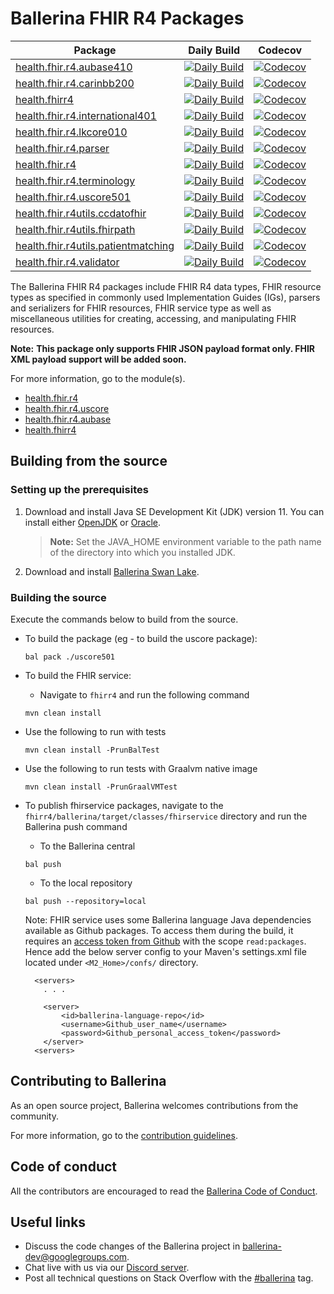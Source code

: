 Ballerina FHIR R4 Packages
==========================

|Package|Daily Build |Codecov|
|-------|------------|-------|
|[health.fhir.r4.aubase410](https://github.com/ballerina-platform/module-ballerinax-health.fhir.r4/tree/main/aubase410)|[![Daily Build](https://img.shields.io/github/actions/workflow/status/ballerina-platform/module-ballerinax-health.fhir.r4/daily-build-aubase410.yml?label=)](https://github.com/ballerina-platform/module-ballerinax-health.fhir.r4/actions/workflows/daily-build-aubase410.yml)|[![Codecov](https://codecov.io/gh/ballerina-platform/module-ballerinax-health.fhir.r4/branch/main/graph/badge.svg?flag=aubase410)](https://app.codecov.io/github/ballerina-platform/module-ballerinax-health.fhir.r4/tree/main/aubase410)|
|[health.fhir.r4.carinbb200](https://github.com/ballerina-platform/module-ballerinax-health.fhir.r4/tree/main/carinbb200)|[![Daily Build](https://img.shields.io/github/actions/workflow/status/ballerina-platform/module-ballerinax-health.fhir.r4/daily-build-carinbb200.yml?label=)](https://github.com/ballerina-platform/module-ballerinax-health.fhir.r4/actions/workflows/daily-build-carinbb200.yml)|[![Codecov](https://codecov.io/gh/ballerina-platform/module-ballerinax-health.fhir.r4/branch/main/graph/badge.svg?flag=carinbb200)](https://app.codecov.io/github/ballerina-platform/module-ballerinax-health.fhir.r4/tree/main/carinbb200)|
|[health.fhirr4](https://github.com/ballerina-platform/module-ballerinax-health.fhir.r4/tree/main/fhirr4)|[![Daily Build](https://img.shields.io/github/actions/workflow/status/ballerina-platform/module-ballerinax-health.fhir.r4/daily-build-fhirr4.yml?label=)](https://github.com/ballerina-platform/module-ballerinax-health.fhir.r4/actions/workflows/daily-build-fhirr4.yml)|[![Codecov](https://codecov.io/gh/ballerina-platform/module-ballerinax-health.fhir.r4/branch/main/graph/badge.svg?flag=fhirr4)](https://app.codecov.io/github/ballerina-platform/module-ballerinax-health.fhir.r4/tree/main/fhirr4)|
|[health.fhir.r4.international401](https://github.com/ballerina-platform/module-ballerinax-health.fhir.r4/tree/main/international401) |[![Daily Build](https://img.shields.io/github/actions/workflow/status/ballerina-platform/module-ballerinax-health.fhir.r4/daily-build-international401.yml?label=)](https://github.com/ballerina-platform/module-ballerinax-health.fhir.r4/actions/workflows/daily-build-international401.yml)|[![Codecov](https://codecov.io/gh/ballerina-platform/module-ballerinax-health.fhir.r4/branch/main/graph/badge.svg?flag=international401)](https://app.codecov.io/github/ballerina-platform/module-ballerinax-health.fhir.r4/tree/main/international401)|
|[health.fhir.r4.lkcore010](https://github.com/ballerina-platform/module-ballerinax-health.fhir.r4/tree/main/lkcore010) |[![Daily Build](https://img.shields.io/github/actions/workflow/status/ballerina-platform/module-ballerinax-health.fhir.r4/daily-build-lkcore010.yml?label=)](https://github.com/ballerina-platform/module-ballerinax-health.fhir.r4/actions/workflows/daily-build-lkcore010.yml)|[![Codecov](https://codecov.io/gh/ballerina-platform/module-ballerinax-health.fhir.r4/branch/main/graph/badge.svg?flag=lkcore010)](https://app.codecov.io/github/ballerina-platform/module-ballerinax-health.fhir.r4/tree/main/lkcore010)|
|[health.fhir.r4.parser](https://github.com/ballerina-platform/module-ballerinax-health.fhir.r4/tree/main/parser)|[![Daily Build](https://img.shields.io/github/actions/workflow/status/ballerina-platform/module-ballerinax-health.fhir.r4/daily-build-parser.yml?label=)](https://github.com/ballerina-platform/module-ballerinax-health.fhir.r4/actions/workflows/daily-build-parser.yml)|[![Codecov](https://codecov.io/gh/ballerina-platform/module-ballerinax-health.fhir.r4/branch/main/graph/badge.svg?flag=parser)](https://app.codecov.io/github/ballerina-platform/module-ballerinax-health.fhir.r4/tree/main/parser)|
|[health.fhir.r4](https://github.com/ballerina-platform/module-ballerinax-health.fhir.r4/tree/main/r4)|[![Daily Build](https://img.shields.io/github/actions/workflow/status/ballerina-platform/module-ballerinax-health.fhir.r4/daily-build-r4.yml?label=)](https://github.com/ballerina-platform/module-ballerinax-health.fhir.r4/actions/workflows/daily-build-r4.yml)|[![Codecov](https://codecov.io/gh/ballerina-platform/module-ballerinax-health.fhir.r4/branch/main/graph/badge.svg?flag=r4)](https://app.codecov.io/github/ballerina-platform/module-ballerinax-health.fhir.r4/tree/main/r4)|
|[health.fhir.r4.terminology](https://github.com/ballerina-platform/module-ballerinax-health.fhir.r4/tree/main/terminology)|[![Daily Build](https://img.shields.io/github/actions/workflow/status/ballerina-platform/module-ballerinax-health.fhir.r4/daily-build-terminology.yml?label=)](https://github.com/ballerina-platform/module-ballerinax-health.fhir.r4/actions/workflows/daily-build-terminology.yml)|[![Codecov](https://codecov.io/gh/ballerina-platform/module-ballerinax-health.fhir.r4/branch/main/graph/badge.svg?flag=terminology)](https://app.codecov.io/github/ballerina-platform/module-ballerinax-health.fhir.r4/tree/main/terminology)|
|[health.fhir.r4.uscore501](https://github.com/ballerina-platform/module-ballerinax-health.fhir.r4/tree/main/uscore501)|[![Daily Build](https://img.shields.io/github/actions/workflow/status/ballerina-platform/module-ballerinax-health.fhir.r4/daily-build-uscore501.yml?label=)](https://github.com/ballerina-platform/module-ballerinax-health.fhir.r4/actions/workflows/daily-build-uscore501.yml)|[![Codecov](https://codecov.io/gh/ballerina-platform/module-ballerinax-health.fhir.r4/branch/main/graph/badge.svg?flag=uscore501)](https://app.codecov.io/github/ballerina-platform/module-ballerinax-health.fhir.r4/tree/main/uscore501)|
|[health.fhir.r4utils.ccdatofhir](https://github.com/ballerina-platform/module-ballerinax-health.fhir.r4/tree/main/utils/ccdatofhir)|[![Daily Build](https://img.shields.io/github/actions/workflow/status/ballerina-platform/module-ballerinax-health.fhir.r4/daily-build-ccdatofhir.yml?label=)](https://github.com/ballerina-platform/module-ballerinax-health.fhir.r4/actions/workflows/daily-build-ccdatofhir.yml)|[![Codecov](https://codecov.io/gh/ballerina-platform/module-ballerinax-health.fhir.r4/branch/main/graph/badge.svg?flag=utils/ccdatofhir)](https://app.codecov.io/github/ballerina-platform/module-ballerinax-health.fhir.r4/tree/main/utils/ccdatofhir)
|[health.fhir.r4utils.fhirpath](https://github.com/ballerina-platform/module-ballerinax-health.fhir.r4/tree/main/utils/fhirpath)|[![Daily Build](https://img.shields.io/github/actions/workflow/status/ballerina-platform/module-ballerinax-health.fhir.r4/daily-build-fhirpath.yml?label=)](https://github.com/ballerina-platform/module-ballerinax-health.fhir.r4/actions/workflows/daily-build-fhirpath.yml)|[![Codecov](https://codecov.io/gh/ballerina-platform/module-ballerinax-health.fhir.r4/branch/main/graph/badge.svg?flag=utils/fhirpath)](https://app.codecov.io/github/ballerina-platform/module-ballerinax-health.fhir.r4/tree/main/utils/fhirpath)|
|[health.fhir.r4utils.patientmatching](https://github.com/ballerina-platform/module-ballerinax-health.fhir.r4/tree/main/utils/patientmatching)|[![Daily Build](https://img.shields.io/github/actions/workflow/status/ballerina-platform/module-ballerinax-health.fhir.r4/daily-build-patientmatching.yml?label=)](https://github.com/ballerina-platform/module-ballerinax-health.fhir.r4/actions/workflows/daily-build-patientmatching.yml)|[![Codecov](https://codecov.io/gh/ballerina-platform/module-ballerinax-health.fhir.r4/branch/main/graph/badge.svg?flag=utils/patientmatching)](https://app.codecov.io/github/ballerina-platform/module-ballerinax-health.fhir.r4/tree/main/utils/patientmatching)|
|[health.fhir.r4.validator](https://github.com/ballerina-platform/module-ballerinax-health.fhir.r4/tree/main/validator)|[![Daily Build](https://img.shields.io/github/actions/workflow/status/ballerina-platform/module-ballerinax-health.fhir.r4/daily-build-validator.yml?label=)](https://github.com/ballerina-platform/module-ballerinax-health.fhir.r4/actions/workflows/daily-build-validator.yml)|[![Codecov](https://codecov.io/gh/ballerina-platform/module-ballerinax-health.fhir.r4/branch/main/graph/badge.svg?flag=validator)](https://app.codecov.io/github/ballerina-platform/module-ballerinax-health.fhir.r4/tree/main/validator)|

The Ballerina FHIR R4 packages include FHIR R4 data types, FHIR resource types as specified in commonly used Implementation Guides (IGs), parsers and serializers for FHIR resources, FHIR service type as well as miscellaneous utilities for creating, accessing, and manipulating FHIR resources.

**Note:**
**This package only supports FHIR JSON payload format only. FHIR XML payload support will be added soon.**

For more information, go to the module(s).
- [health.fhir.r4](base/Module.md)
- [health.fhir.r4.uscore](uscore501/Module.md)
- [health.fhir.r4.aubase](aubase410/Module.md)
- [health.fhirr4](fhirr4/ballerina/src/main/resources/fhirservice/Package.md)

## Building from the source

### Setting up the prerequisites

1. Download and install Java SE Development Kit (JDK) version 11. You can install either [OpenJDK](https://adoptopenjdk.net/) or [Oracle](https://www.oracle.com/java/technologies/javase-jdk11-downloads.html).

    > **Note:** Set the JAVA_HOME environment variable to the path name of the directory into which you installed JDK.

2. Download and install [Ballerina Swan Lake](https://ballerina.io/). 

### Building the source

Execute the commands below to build from the source.

- To build the package (eg - to build the uscore package):
    ```shell
    bal pack ./uscore501
    ```
- To build the FHIR service:
    - Navigate to `fhirr4` and run the following command
    
    ```shell
    mvn clean install
    ```
- Use the following to run with tests
    ```shell
    mvn clean install -PrunBalTest
    ```
- Use the following to run tests with Graalvm native image
    ```shell
    mvn clean install -PrunGraalVMTest
    ```
- To publish fhirservice packages, navigate to the `fhirr4/ballerina/target/classes/fhirservice` directory and run the Ballerina push command
    - To the Ballerina central 
    ```shell
    bal push
    ```
    
    - To the local repository
    ```shell
    bal push --repository=local
    ```

    Note: FHIR service uses some Ballerina language Java dependencies available as Github packages. To access them during the build, it requires an [access token from Github](https://docs.github.com/en/packages/working-with-a-github-packages-registry/working-with-the-apache-maven-registry#authenticating-to-github-packages)  with the scope `read:packages`. Hence add the below server config to your Maven's settings.xml file located under `<M2_Home>/confs/` directory.
    ```shell
      <servers>
        . . .

        <server>
            <id>ballerina-language-repo</id>
            <username>Github_user_name</username>
            <password>Github_personal_access_token</password>
        </server>
      <servers>
    ```

## Contributing to Ballerina

As an open source project, Ballerina welcomes contributions from the community. 

For more information, go to the [contribution guidelines](https://github.com/ballerina-platform/ballerina-lang/blob/master/CONTRIBUTING.md).

## Code of conduct

All the contributors are encouraged to read the [Ballerina Code of Conduct](https://ballerina.io/code-of-conduct).

## Useful links

* Discuss the code changes of the Ballerina project in [ballerina-dev@googlegroups.com](mailto:ballerina-dev@googlegroups.com).
* Chat live with us via our [Discord server](https://discord.gg/ballerinalang).
* Post all technical questions on Stack Overflow with the [#ballerina](https://stackoverflow.com/questions/tagged/ballerina) tag.
